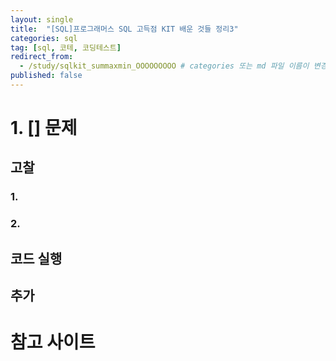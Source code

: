 ```yaml
---
layout: single
title:  "[SQL]프로그래머스 SQL 고득점 KIT 배운 것들 정리3"
categories: sql
tag: [sql, 코테, 코딩테스트]
redirect_from:
  - /study/sqlkit_summaxmin_OOOOOOOOO # categories 또는 md 파일 이름이 변경되더라도 이 포스트로 올 수 있도록 redirect\
published: false
---
```


# 1. [] 문제

## 고찰

### 1. 

### 2. 

## 코드 실행

## 추가

# 참고 사이트

